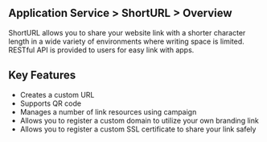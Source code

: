 ## Application Service > ShortURL > Overview

ShortURL allows you to share your website link with a shorter character length in a wide variety of environments where writing space is limited.
RESTful API is provided to users for easy link with apps.


## Key Features
- Creates a custom URL
- Supports QR code
- Manages a number of link resources using campaign
- Allows you to register a custom domain to utilize your own branding link
- Allows you to register a custom SSL certificate to share your link safely
